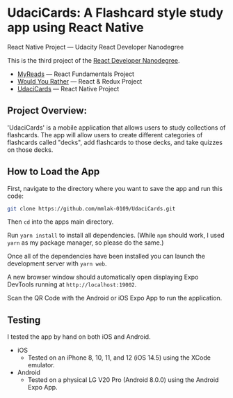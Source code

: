 # UdaciCards: A Flashcard style study app using React Native

React Native Project — Udacity React Developer Nanodegree

This is the third project of the [React Developer Nanodegree](https://www.udacity.com/course/react-nanodegree--nd019).

* [MyReads](https://github.com/mmlak-0109/reactnd-project-myreads) — React Fundamentals Project
* [Would You Rather](https://github.com/mmlak-0109/reactnd-project-would-you-rather) — React & Redux Project
* [UdaciCards](https://github.com/mmlak-0109/UdaciCards) — React Native Project

## Project Overview:

'UdaciCards' is a mobile application that allows users to study collections of flashcards. The app will allow users to create different categories of flashcards called "decks", add flashcards to those decks, and take quizzes on those decks.

## How to Load the App

First, navigate to the directory where you want to save the app and run this code:
```sh
git clone https://github.com/mmlak-0109/UdaciCards.git
```
Then ```cd``` into the apps main directory.

Run ```yarn install``` to install all dependencies.
(While ```npm``` should work, I used ```yarn``` as my package manager, so please do the same.)

Once all of the dependencies have been installed you can launch the development server with ```yarn web```.

A new browser window should automatically open displaying Expo DevTools running at ```http://localhost:19002```.

Scan the QR Code with the Android or iOS Expo App to run the application.

## Testing
I tested the app by hand on both iOS and Android.
- iOS
    - Tested on an iPhone 8, 10, 11, and 12 (iOS 14.5) using the XCode emulator.
- Android
    - Tested on a physical LG V20 Pro (Android 8.0.0) using the Android Expo App.
